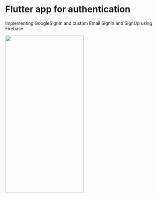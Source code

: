 # Flutter app for authentication 

Implementing GoogleSignIn and custom Email SignIn and SignUp using Firebase

<img align="left" width="250" height="500" src="https://user-images.githubusercontent.com/45196516/66695800-2db3cc00-ece3-11e9-91af-22db8a9ff910.png">


